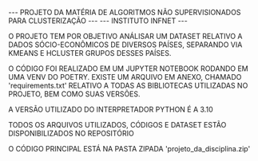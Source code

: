 --- PROJETO DA MATÉRIA DE ALGORITMOS NÃO SUPERVISIONADOS PARA CLUSTERIZAÇÃO ---
                        --- INSTITUTO INFNET ---

O PROJETO TEM POR OBJETIVO ANÁLISAR UM DATASET RELATIVO A DADOS SÓCIO-ECONÔMICOS
DE DIVERSOS PAÍSES, SEPARANDO VIA KMEANS E HCLUSTER GRUPOS DESSES PAÍSES.

O CÓDIGO FOI REALIZADO EM UM JUPYTER NOTEBOOK RODANDO EM UMA VENV DO POETRY.
EXISTE UM ARQUIVO EM ANEXO, CHAMADO 'requirements.txt' RELATIVO A TODAS AS 
BIBLIOTECAS UTILIZADAS NO PROJETO, BEM COMO SUAS VERSÕES.

A VERSÃO UTILIZADO DO INTERPRETADOR PYTHON É A 3.10

TODOS OS ARQUIVOS UTILIZADOS, CÓDIGOS E DATASET ESTÃO DISPONIBILIZADOS NO REPOSITÓRIO

O CÓDIGO PRINCIPAL ESTÁ NA PASTA ZIPADA 'projeto_da_disciplina.zip'

